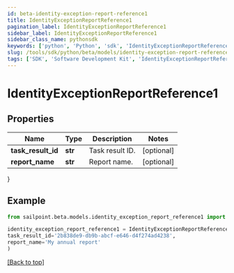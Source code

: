 ```yaml
---
id: beta-identity-exception-report-reference1
title: IdentityExceptionReportReference1
pagination_label: IdentityExceptionReportReference1
sidebar_label: IdentityExceptionReportReference1
sidebar_class_name: pythonsdk
keywords: ['python', 'Python', 'sdk', 'IdentityExceptionReportReference1', 'BetaIdentityExceptionReportReference1'] 
slug: /tools/sdk/python/beta/models/identity-exception-report-reference1
tags: ['SDK', 'Software Development Kit', 'IdentityExceptionReportReference1', 'BetaIdentityExceptionReportReference1']
---
```


# IdentityExceptionReportReference1


## Properties

Name | Type | Description | Notes
------------ | ------------- | ------------- | -------------
**task_result_id** | **str** | Task result ID. | [optional] 
**report_name** | **str** | Report name. | [optional] 
}

## Example

```python
from sailpoint.beta.models.identity_exception_report_reference1 import IdentityExceptionReportReference1

identity_exception_report_reference1 = IdentityExceptionReportReference1(
task_result_id='2b838de9-db9b-abcf-e646-d4f274ad4238',
report_name='My annual report'
)

```
[[Back to top]](#) 

